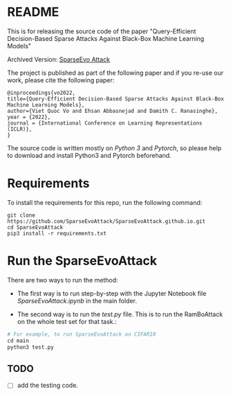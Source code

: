 # README 

This is for releasing the source code of the paper "Query-Efficient Decision-Based Sparse Attacks Against Black-Box Machine Learning Models" 

Archived Version: [SparseEvo Attack](https://openreview.net/forum?id=73MEhZ0anV&fbclid=IwAR3Jp9ch0L9T-V5e5K3BHDAG3uVMnjc4_DR3sxKfVVbrWdCbaMqQZB84XQE)

The project is published as part of the following paper and if you re-use our work, please cite the following paper:


```
@inproceedings{vo2022,
title={Query-Efficient Decision-Based Sparse Attacks Against Black-Box Machine Learning Models},
author={Viet Quoc Vo and Ehsan Abbasnejad and Damith C. Ranasinghe},
year = {2022},
journal = {International Conference on Learning Representations (ICLR)},
}
```

The source code is written mostly on *Python 3* and *Pytorch*, so please help to download and install Python3 and Pytorch beforehand.

# Requirements

To install the requirements for this repo, run the following command: 
```
git clone https://github.com/SparseEvoAttack/SparseEvoAttack.github.io.git
cd SparseEvoAttack
pip3 install -r requirements.txt
```

# Run the SparseEvoAttack

There are two ways to run the method:

- The first way is to run step-by-step with the Jupyter Notebook file *SparseEvoAttack.ipynb* in the main folder. 

- The second way is to run the *test.py* file. This is to run the RamBoAttack on the whole test set for that task.: 

```python
# For example, to run SparseEvoAttack on CIFAR10
cd main
python3 test.py
```
  
## TODO 
- [ ] add the testing code.
